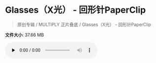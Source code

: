# Glasses（X光） - 回形针PaperClip

> 原创专辑 / MULTIPLY 正片叠底 / Glasses（X光） - 回形针PaperClip

**文件大小**: 37.66 MB

<audio preload="none" controls><source src="https://file.hsyhx.top/archive/原创专辑/MULTIPLY 正片叠底/Glasses（X光） - 回形针PaperClip.flac" type="audio/mpeg">🤔 您的浏览器不支持此音频格式</audio>